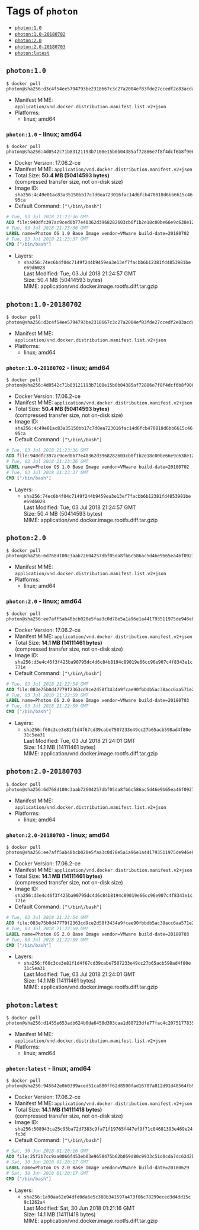 <!-- THIS FILE IS GENERATED VIA './update-remote.sh' -->

# Tags of `photon`

-	[`photon:1.0`](#photon10)
-	[`photon:1.0-20180702`](#photon10-20180702)
-	[`photon:2.0`](#photon20)
-	[`photon:2.0-20180703`](#photon20-20180703)
-	[`photon:latest`](#photonlatest)

## `photon:1.0`

```console
$ docker pull photon@sha256:d3c4f54ee5794793be2318667c3c27a2004ef83fde27ccedf2e83acda65a8611
```

-	Manifest MIME: `application/vnd.docker.distribution.manifest.list.v2+json`
-	Platforms:
	-	linux; amd64

### `photon:1.0` - linux; amd64

```console
$ docker pull photon@sha256:4d0542c71b83121193b7108e15b0b04385af72886e7f8f4dcf6b8f9063049580
```

-	Docker Version: 17.06.2-ce
-	Manifest MIME: `application/vnd.docker.distribution.manifest.v2+json`
-	Total Size: **50.4 MB (50414593 bytes)**  
	(compressed transfer size, not on-disk size)
-	Image ID: `sha256:4c49e01ac83a35150bb17c7d0ea723016fac14d6fcb470818d6bb6615c4695ca`
-	Default Command: `["\/bin\/bash"]`

```dockerfile
# Tue, 03 Jul 2018 21:23:36 GMT
ADD file:940dfc397ac9ced0b77e40362d3968282603cb0f1b2e18c00be66e9c638e1219 in / 
# Tue, 03 Jul 2018 21:23:36 GMT
LABEL name=Photon OS 1.0 Base Image vendor=VMware build-date=20180702
# Tue, 03 Jul 2018 21:23:37 GMT
CMD ["/bin/bash"]
```

-	Layers:
	-	`sha256:74ec6b4f04c7149f244b9459ea3e13ef7facbb6b12381fd4853981bee69d6028`  
		Last Modified: Tue, 03 Jul 2018 21:24:57 GMT  
		Size: 50.4 MB (50414593 bytes)  
		MIME: application/vnd.docker.image.rootfs.diff.tar.gzip

## `photon:1.0-20180702`

```console
$ docker pull photon@sha256:d3c4f54ee5794793be2318667c3c27a2004ef83fde27ccedf2e83acda65a8611
```

-	Manifest MIME: `application/vnd.docker.distribution.manifest.list.v2+json`
-	Platforms:
	-	linux; amd64

### `photon:1.0-20180702` - linux; amd64

```console
$ docker pull photon@sha256:4d0542c71b83121193b7108e15b0b04385af72886e7f8f4dcf6b8f9063049580
```

-	Docker Version: 17.06.2-ce
-	Manifest MIME: `application/vnd.docker.distribution.manifest.v2+json`
-	Total Size: **50.4 MB (50414593 bytes)**  
	(compressed transfer size, not on-disk size)
-	Image ID: `sha256:4c49e01ac83a35150bb17c7d0ea723016fac14d6fcb470818d6bb6615c4695ca`
-	Default Command: `["\/bin\/bash"]`

```dockerfile
# Tue, 03 Jul 2018 21:23:36 GMT
ADD file:940dfc397ac9ced0b77e40362d3968282603cb0f1b2e18c00be66e9c638e1219 in / 
# Tue, 03 Jul 2018 21:23:36 GMT
LABEL name=Photon OS 1.0 Base Image vendor=VMware build-date=20180702
# Tue, 03 Jul 2018 21:23:37 GMT
CMD ["/bin/bash"]
```

-	Layers:
	-	`sha256:74ec6b4f04c7149f244b9459ea3e13ef7facbb6b12381fd4853981bee69d6028`  
		Last Modified: Tue, 03 Jul 2018 21:24:57 GMT  
		Size: 50.4 MB (50414593 bytes)  
		MIME: application/vnd.docker.image.rootfs.diff.tar.gzip

## `photon:2.0`

```console
$ docker pull photon@sha256:6d768d100c3aab72604257dbf05da8fb6c586ac5d46e9b65ea46f09270a225ff
```

-	Manifest MIME: `application/vnd.docker.distribution.manifest.list.v2+json`
-	Platforms:
	-	linux; amd64

### `photon:2.0` - linux; amd64

```console
$ docker pull photon@sha256:ee7aff5ab48bcb020e5faa3c0d78e5a1a96e1a441793511975de946e82e1bad2
```

-	Docker Version: 17.06.2-ce
-	Manifest MIME: `application/vnd.docker.distribution.manifest.v2+json`
-	Total Size: **14.1 MB (14111461 bytes)**  
	(compressed transfer size, not on-disk size)
-	Image ID: `sha256:d3e4c46f3f425ba90795dc4d6c84b8194c89019e66cc96e907c4f8343e1c771e`
-	Default Command: `["\/bin\/bash"]`

```dockerfile
# Tue, 03 Jul 2018 21:22:54 GMT
ADD file:083e75b0d47779f2363cd9ce2d58f3434a9fcae90fbbdb5ac38acc6aa571e286 in / 
# Tue, 03 Jul 2018 21:22:59 GMT
LABEL name=Photon OS 2.0 Base Image vendor=VMware build-date=20180703
# Tue, 03 Jul 2018 21:22:59 GMT
CMD ["/bin/bash"]
```

-	Layers:
	-	`sha256:f60c3ce3e81f1d4f67cd39cabe7507233e49cc27b65acb598ad4f80e31c5ea31`  
		Last Modified: Tue, 03 Jul 2018 21:24:01 GMT  
		Size: 14.1 MB (14111461 bytes)  
		MIME: application/vnd.docker.image.rootfs.diff.tar.gzip

## `photon:2.0-20180703`

```console
$ docker pull photon@sha256:6d768d100c3aab72604257dbf05da8fb6c586ac5d46e9b65ea46f09270a225ff
```

-	Manifest MIME: `application/vnd.docker.distribution.manifest.list.v2+json`
-	Platforms:
	-	linux; amd64

### `photon:2.0-20180703` - linux; amd64

```console
$ docker pull photon@sha256:ee7aff5ab48bcb020e5faa3c0d78e5a1a96e1a441793511975de946e82e1bad2
```

-	Docker Version: 17.06.2-ce
-	Manifest MIME: `application/vnd.docker.distribution.manifest.v2+json`
-	Total Size: **14.1 MB (14111461 bytes)**  
	(compressed transfer size, not on-disk size)
-	Image ID: `sha256:d3e4c46f3f425ba90795dc4d6c84b8194c89019e66cc96e907c4f8343e1c771e`
-	Default Command: `["\/bin\/bash"]`

```dockerfile
# Tue, 03 Jul 2018 21:22:54 GMT
ADD file:083e75b0d47779f2363cd9ce2d58f3434a9fcae90fbbdb5ac38acc6aa571e286 in / 
# Tue, 03 Jul 2018 21:22:59 GMT
LABEL name=Photon OS 2.0 Base Image vendor=VMware build-date=20180703
# Tue, 03 Jul 2018 21:22:59 GMT
CMD ["/bin/bash"]
```

-	Layers:
	-	`sha256:f60c3ce3e81f1d4f67cd39cabe7507233e49cc27b65acb598ad4f80e31c5ea31`  
		Last Modified: Tue, 03 Jul 2018 21:24:01 GMT  
		Size: 14.1 MB (14111461 bytes)  
		MIME: application/vnd.docker.image.rootfs.diff.tar.gzip

## `photon:latest`

```console
$ docker pull photon@sha256:d1455e653adb624b0da6458d303caa1d88723dfe77fac4c20751778359923921
```

-	Manifest MIME: `application/vnd.docker.distribution.manifest.list.v2+json`
-	Platforms:
	-	linux; amd64

### `photon:latest` - linux; amd64

```console
$ docker pull photon@sha256:945642e0b0399aced51ca880ff62d8590fad16707a812d91d48564fb9b6c5853
```

-	Docker Version: 17.06.2-ce
-	Manifest MIME: `application/vnd.docker.distribution.manifest.v2+json`
-	Total Size: **14.1 MB (14111418 bytes)**  
	(compressed transfer size, not on-disk size)
-	Image ID: `sha256:508943ca25c95ba72d7383c9fa71f19765f447ef9f71c04681393e469e24fc3d`
-	Default Command: `["\/bin\/bash"]`

```dockerfile
# Sat, 30 Jun 2018 01:20:16 GMT
ADD file:25f2b7cc9aa0066f453eb03e9658475b62b059d80c9933c51d0cda7dc62d2b31 in / 
# Sat, 30 Jun 2018 01:20:17 GMT
LABEL name=Photon OS 2.0 Base Image vendor=VMware build-date=20180629
# Sat, 30 Jun 2018 01:20:17 GMT
CMD ["/bin/bash"]
```

-	Layers:
	-	`sha256:1a90aa62e94dfd0da6e5c308b341597a473f06c78299eced3d4dd15c9c1262a4`  
		Last Modified: Sat, 30 Jun 2018 01:21:16 GMT  
		Size: 14.1 MB (14111418 bytes)  
		MIME: application/vnd.docker.image.rootfs.diff.tar.gzip
